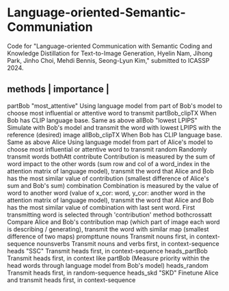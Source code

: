 # Language-oriented-Semantic-Communiation
Code for "Language-oriented Communication with Semantic Coding and Knowledge Distillation for Text-to-Image Generation, Hyelin Nam, Jihong Park, Jinho Choi, Mehdi Bennis, Seong-Lyun Kim," submitted to ICASSP 2024.

methods            |       importance          |     
--------------------------------------------------------------------------------------------------------------------------------------------------------------------------------------------------------
partBob                                               "most_attentive" Using language model from part of Bob's model to choose most influential or attentive word to transmit
partBob_clipTX                                      When Bob has CLIP language base. Same as above
allBob                                                 "lowest LPIPS" Simulate with Bob's model and transmit the word with lowest LPIPS with the reference (desired) image
allBob_clipTX                                        When Bob has CLIP language base. Same as above
Alice                                                   Using language model from part of Alice's model to choose most influential or attentive word to transmit
random                                               Randomly transmit words
bothAtt               contribute                   Contribution is measured by the sum of word impact to the other words (sum row and col of a word_index in the attention matrix of language model), transmit the word that Alice and Bob has the most similar value of contribution (smallest difference of Alice's sum and Bob's sum) 
                        combination                 Combination is measured by the value of word to another word (value of x_cor: word, y_cor: another word in the attention matrix of language model), transmit the word that Alice and Bob has the most similar value of combination with last sent word. First transmitting word is selected through 'contribution' method
bothcrossatt                                         Compare Alice and Bob's contribution map (which part of image each word is describing / generating), transmit the word with similar map (smallest difference of two maps)
prompttune          nouns                        Transmit nouns first, in context-sequence
                         nounsverbs                 Transmit nouns and verbs first, in context-sequence
                         heads                        "SSC" Transmit heads first, in context-sequence
                         heads_partBob             Transmit heads first, in context like partBob (Measure priority within the head words through language model from Bob's model)
                         heads_random             Transmit heads first, in random-sequence
                         heads_skd                   "SKD" Finetune Alice and transmit heads first, in context-sequence
      
